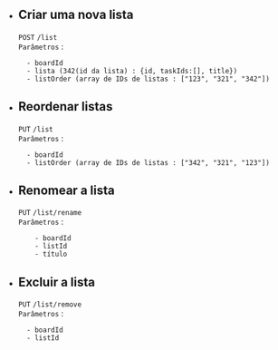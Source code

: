 - ## Criar uma nova lista

  `POST`
  `/list` <br />
  `Parâmetros` :

  ```
  	- boardId
  	- lista (342(id da lista) : {id, taskIds:[], title})
  	- listOrder (array de IDs de listas : ["123", "321", "342"])
  ```

- ## Reordenar listas

  `PUT`
  `/list` <br />
  `Parâmetros` :

  ```
  	- boardId
  	- listOrder (array de IDs de listas : ["342", "321", "123"]) 
  ```

- ## Renomear a lista

  `PUT`
  `/list/rename` <br />
  `Parâmetros` :

  ```
      - boardId
      - listId 
	  - título
  ```

- ## Excluir a lista

  `PUT`
  `/list/remove` <br />
  `Parâmetros` :

  ```
  	- boardId
  	- listId 
  ```